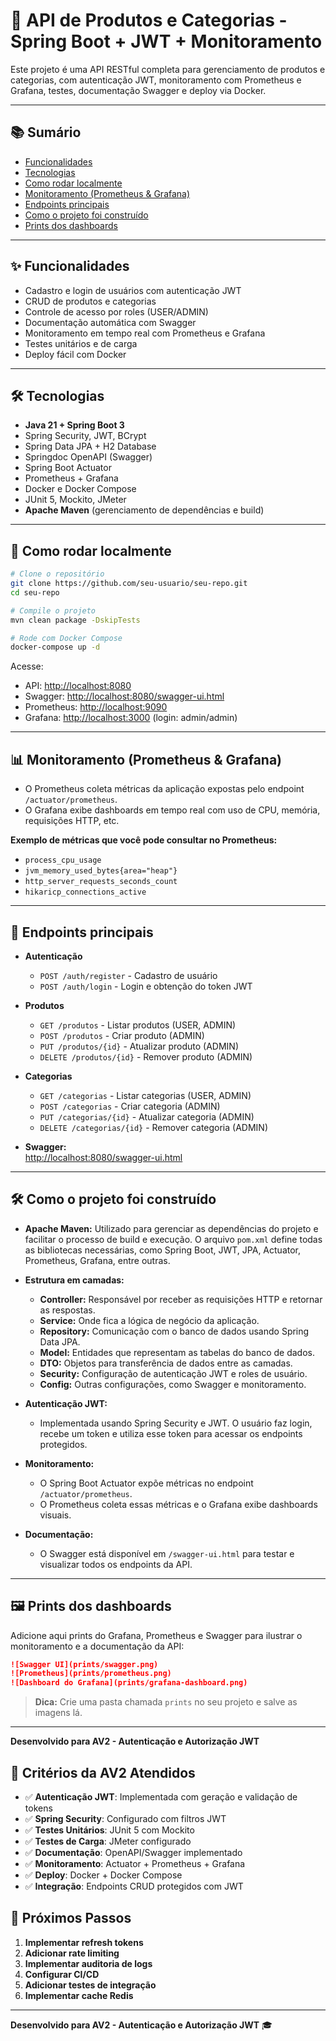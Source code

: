 # 🚀 API de Produtos e Categorias - Spring Boot + JWT + Monitoramento

Este projeto é uma API RESTful completa para gerenciamento de produtos e categorias, com autenticação JWT, monitoramento com Prometheus e Grafana, testes, documentação Swagger e deploy via Docker.

---

## 📚 Sumário
- [Funcionalidades](#funcionalidades)
- [Tecnologias](#tecnologias)
- [Como rodar localmente](#como-rodar-localmente)
- [Monitoramento (Prometheus & Grafana)](#monitoramento-prometheus--grafana)
- [Endpoints principais](#endpoints-principais)
- [Como o projeto foi construído](#como-o-projeto-foi-construido)
- [Prints dos dashboards](#prints-dos-dashboards)

---

## ✨ Funcionalidades
- Cadastro e login de usuários com autenticação JWT
- CRUD de produtos e categorias
- Controle de acesso por roles (USER/ADMIN)
- Documentação automática com Swagger
- Monitoramento em tempo real com Prometheus e Grafana
- Testes unitários e de carga
- Deploy fácil com Docker

---

## 🛠️ Tecnologias
- **Java 21 + Spring Boot 3**
- Spring Security, JWT, BCrypt
- Spring Data JPA + H2 Database
- Springdoc OpenAPI (Swagger)
- Spring Boot Actuator
- Prometheus + Grafana
- Docker e Docker Compose
- JUnit 5, Mockito, JMeter
- **Apache Maven** (gerenciamento de dependências e build)

---

## 🚀 Como rodar localmente

```bash
# Clone o repositório
git clone https://github.com/seu-usuario/seu-repo.git
cd seu-repo

# Compile o projeto
mvn clean package -DskipTests

# Rode com Docker Compose
docker-compose up -d
```

Acesse:
- API: [http://localhost:8080](http://localhost:8080)
- Swagger: [http://localhost:8080/swagger-ui.html](http://localhost:8080/swagger-ui.html)
- Prometheus: [http://localhost:9090](http://localhost:9090)
- Grafana: [http://localhost:3000](http://localhost:3000) (login: admin/admin)

---

## 📊 Monitoramento (Prometheus & Grafana)

- O Prometheus coleta métricas da aplicação expostas pelo endpoint `/actuator/prometheus`.
- O Grafana exibe dashboards em tempo real com uso de CPU, memória, requisições HTTP, etc.

**Exemplo de métricas que você pode consultar no Prometheus:**
- `process_cpu_usage`
- `jvm_memory_used_bytes{area="heap"}`
- `http_server_requests_seconds_count`
- `hikaricp_connections_active`

---

## 🔗 Endpoints principais

- **Autenticação**
  - `POST /auth/register` - Cadastro de usuário
  - `POST /auth/login` - Login e obtenção do token JWT

- **Produtos**
  - `GET /produtos` - Listar produtos (USER, ADMIN)
  - `POST /produtos` - Criar produto (ADMIN)
  - `PUT /produtos/{id}` - Atualizar produto (ADMIN)
  - `DELETE /produtos/{id}` - Remover produto (ADMIN)

- **Categorias**
  - `GET /categorias` - Listar categorias (USER, ADMIN)
  - `POST /categorias` - Criar categoria (ADMIN)
  - `PUT /categorias/{id}` - Atualizar categoria (ADMIN)
  - `DELETE /categorias/{id}` - Remover categoria (ADMIN)

- **Swagger:**  
  [http://localhost:8080/swagger-ui.html](http://localhost:8080/swagger-ui.html)

---

## 🛠️ Como o projeto foi construído

- **Apache Maven:** Utilizado para gerenciar as dependências do projeto e facilitar o processo de build e execução. O arquivo `pom.xml` define todas as bibliotecas necessárias, como Spring Boot, JWT, JPA, Actuator, Prometheus, Grafana, entre outras.

- **Estrutura em camadas:**
  - **Controller:** Responsável por receber as requisições HTTP e retornar as respostas.
  - **Service:** Onde fica a lógica de negócio da aplicação.
  - **Repository:** Comunicação com o banco de dados usando Spring Data JPA.
  - **Model:** Entidades que representam as tabelas do banco de dados.
  - **DTO:** Objetos para transferência de dados entre as camadas.
  - **Security:** Configuração de autenticação JWT e roles de usuário.
  - **Config:** Outras configurações, como Swagger e monitoramento.

- **Autenticação JWT:**
  - Implementada usando Spring Security e JWT. O usuário faz login, recebe um token e utiliza esse token para acessar os endpoints protegidos.

- **Monitoramento:**
  - O Spring Boot Actuator expõe métricas no endpoint `/actuator/prometheus`.
  - O Prometheus coleta essas métricas e o Grafana exibe dashboards visuais.

- **Documentação:**
  - O Swagger está disponível em `/swagger-ui.html` para testar e visualizar todos os endpoints da API.

---

## 🖼️ Prints dos dashboards

Adicione aqui prints do Grafana, Prometheus e Swagger para ilustrar o monitoramento e a documentação da API:

```markdown
![Swagger UI](prints/swagger.png)
![Prometheus](prints/prometheus.png)
![Dashboard do Grafana](prints/grafana-dashboard.png)
```

> **Dica:** Crie uma pasta chamada `prints` no seu projeto e salve as imagens lá.

---

**Desenvolvido para AV2 - Autenticação e Autorização JWT**  

## 🎯 Critérios da AV2 Atendidos

- ✅ **Autenticação JWT**: Implementada com geração e validação de tokens
- ✅ **Spring Security**: Configurado com filtros JWT
- ✅ **Testes Unitários**: JUnit 5 com Mockito
- ✅ **Testes de Carga**: JMeter configurado
- ✅ **Documentação**: OpenAPI/Swagger implementado
- ✅ **Monitoramento**: Actuator + Prometheus + Grafana
- ✅ **Deploy**: Docker + Docker Compose
- ✅ **Integração**: Endpoints CRUD protegidos com JWT

## 🚀 Próximos Passos

1. **Implementar refresh tokens**
2. **Adicionar rate limiting**
3. **Implementar auditoria de logs**
4. **Configurar CI/CD**
5. **Adicionar testes de integração**
6. **Implementar cache Redis**

---

**Desenvolvido para AV2 - Autenticação e Autorização JWT** 🎓 